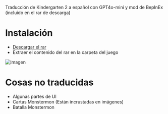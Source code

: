 Traducción de Kindergarten 2 a español con GPT4o-mini y mod de BepInEx (incluido en el rar de descarga)

# Instalación
- [Descargar el rar](https://github.com/Zarpyk/Kindergarten-2-SpanishMod/releases/latest)
- Extraer el contenido del rar en la carpeta del juego

![imagen](https://github.com/user-attachments/assets/519d5b30-7325-4f63-8071-9290562960c4)


# Cosas no traducidas
- Algunas partes de UI
- Cartas Monstermon (Están incrustadas en imágenes)
- Batalla Monstermon

